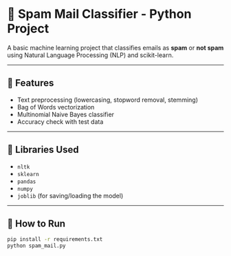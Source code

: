 
# 📧 Spam Mail Classifier - Python Project

A basic machine learning project that classifies emails as **spam** or **not spam** using Natural Language Processing (NLP) and scikit-learn.

---

## 🚀 Features

- Text preprocessing (lowercasing, stopword removal, stemming)
- Bag of Words vectorization
- Multinomial Naive Bayes classifier
- Accuracy check with test data

---

## 🧠 Libraries Used

- `nltk`
- `sklearn`
- `pandas`
- `numpy`
- `joblib` (for saving/loading the model)

---

## 🔧 How to Run

```bash
pip install -r requirements.txt
python spam_mail.py
